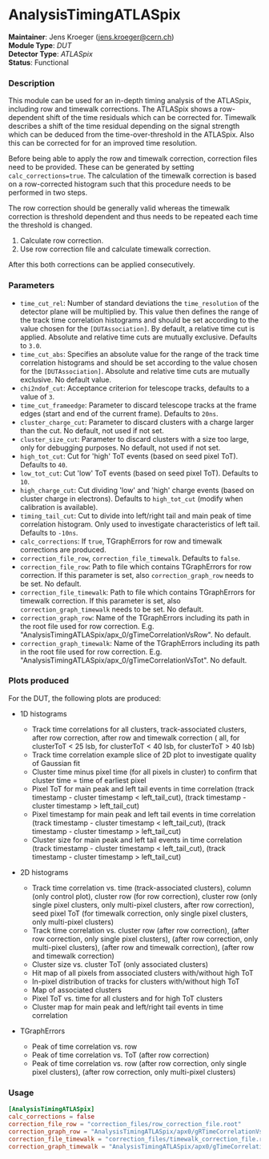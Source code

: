# AnalysisTimingATLASpix
**Maintainer**: Jens Kroeger (<jens.kroeger@cern.ch>)  
**Module Type**: *DUT*  
**Detector Type**: *ATLASpix*  
**Status**: Functional

### Description
This module can be used for an in-depth timing analysis of the ATLASpix, including row and timewalk corrections.
The ATLASpix shows a row-dependent shift of the time residuals which can be corrected for.
Timewalk describes a shift of the time residual depending on the signal strength which can be deduced from the time-over-threshold in the ATLASpix.
Also this can be corrected for for an improved time resolution.

Before being able to apply the row and timewalk correction, correction files need to be provided.
These can be generated by setting `calc_corrections=true`.
The calculation of the timewalk correction is based on a row-corrected histogram such that this procedure needs to be performed in two steps.

The row correction should be generally valid whereas the timewalk correction is threshold dependent and thus needs to be repeated each time the threshold is changed.

1. Calculate row correction.
2. Use row correction file and calculate timewalk correction.

After this both corrections can be applied consecutively.

### Parameters
* `time_cut_rel`: Number of standard deviations the `time_resolution` of the detector plane will be multiplied by. This value then defines the range of the track time correlation histograms and should be set according to the value chosen for the `[DUTAssociation]`. By default, a relative time cut is applied. Absolute and relative time cuts are mutually exclusive. Defaults to `3.0`.
* `time_cut_abs`: Specifies an absolute value for the range of the track time correlation histograms and should be set according to the value chosen for the `[DUTAssociation]`. Absolute and relative time cuts are mutually exclusive. No default value.
* `chi2ndof_cut`: Acceptance criterion for telescope tracks, defaults to a value of `3`.
* `time_cut_frameedge`: Parameter to discard telescope tracks at the frame edges (start and end of the current frame). Defaults to `20ns`.
* `cluster_charge_cut`: Parameter to discard clusters with a charge larger than the cut. No default, not used if not set.
* `cluster_size_cut`: Parameter to discard clusters with a size too large, only for debugging purposes. No default, not used if not set.
* `high_tot_cut`: Cut for 'high' ToT events (based on seed pixel ToT). Defaults to `40`.
* `low_tot_cut`: Cut 'low' ToT events (based on seed pixel ToT). Defaults to `10`.
* `high_charge_cut`: Cut dividing 'low' and 'high' charge events (based on cluster charge in electrons). Defaults to `high_tot_cut` (modify when calibration is available).
* `timing_tail_cut`: Cut to divide into left/right tail and main peak of time correlation histogram. Only used to investigate characteristics of left tail. Defaults to `-10ns`.
* `calc_corrections`: If `true`, TGraphErrors for row and timewalk corrections are produced.
* `correction_file_row`, `correction_file_timewalk`. Defaults to `false`.
* `correction_file_row`: Path to file which contains TGraphErrors for row correction. If this parameter is set, also `correction_graph_row` needs to be set. No default.
* `correction_file_timewalk`: Path to file which contains TGraphErrors for timewalk correction. If this parameter is set, also `correction_graph_timewalk` needs to be set. No default.
* `correction_graph_row`: Name of the TGraphErrors including its path in the root file used for row correction. E.g. "AnalysisTimingATLASpix/apx_0/gTimeCorrelationVsRow". No default.
* `correction_graph_timewalk`: Name of the TGraphErrors including its path in the root file used for row correction. E.g. "AnalysisTimingATLASpix/apx_0/gTimeCorrelationVsTot". No default.

### Plots produced

For the DUT, the following plots are produced:

* 1D histograms
  * Track time correlations for all clusters, track-associated clusters, after row correction, after row and timewalk correction ( all, for clusterToT < 25 lsb, for clusterToT < 40 lsb, for clusterToT > 40 lsb)
  * Track time correlation example slice of 2D plot to investigate quality of Gaussian fit
  * Cluster time minus pixel time (for all pixels in cluster) to confirm that cluster time = time of earliest pixel
  * Pixel ToT for main peak and left tail events in time correlation (track timestamp - cluster timestamp < left_tail_cut), (track timestamp - cluster timestamp > left_tail_cut)
  * Pixel timestamp for main peak and left tail events in time correlation (track timestamp - cluster timestamp < left_tail_cut), (track timestamp - cluster timestamp > left_tail_cut)
  * Cluster size for main peak and left tail events in time correlation (track timestamp - cluster timestamp < left_tail_cut), (track timestamp - cluster timestamp > left_tail_cut)

* 2D histograms
  * Track time correlation vs. time (track-associated clusters), column (only control plot), cluster row (for row correction), cluster row (only single pixel clusters, only multi-pixel clusters, after row correction), seed pixel ToT (for timewalk correction, only single pixel clusters, only multi-pixel clusters)
  * Track time correlation vs. cluster row (after row correction), (after row correction, only single pixel clusters), (after row correction, only multi-pixel clusters), (after row and timewalk correction), (after row and timewalk correction)
  * Cluster size vs. cluster ToT (only associated clusters)
  * Hit map of all pixels from associated clusters with/without high ToT
  * In-pixel distribution of tracks for clusters with/without high ToT
  * Map of associated clusters
  * Pixel ToT vs. time for all clusters and for high ToT clusters
  * Cluster map for main peak and left/right tail events in time correlation

* TGraphErrors
  * Peak of time correlation vs. row
  * Peak of time correlation vs. ToT (after row correction)
  * Peak of time correlation vs. row (after row correction, only single pixel clusters), (after row correction, only multi-pixel clusters)

### Usage
```toml
[AnalysisTimingATLASpix]
calc_corrections = false
correction_file_row = "correction_files/row_correction_file.root"
correction_graph_row = "AnalysisTimingATLASpix/apx0/gRTimeCorrelationVsRow"
correction_file_timewalk = "correction_files/timewalk_correction_file.root"
correction_graph_timewalk = "AnalysisTimingATLASpix/apx0/gTimeCorrelationVsTot"
```
